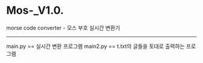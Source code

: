 # Mos-_V1.0.
morse code converter - 모스 부호 실시간 변환기

---------

main.py == 실시간 변환 프로그램
main2.py == t.txt의 글들을 토대로 출력하는 프로그램
